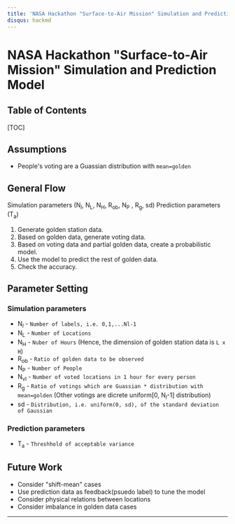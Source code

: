 ```yaml
---
title: 'NASA Hackathon "Surface-to-Air Mission" Simulation and Prediction Model'
disqus: hackmd
---
```


NASA Hackathon "Surface-to-Air Mission" Simulation and Prediction Model
===

## Table of Contents

[TOC]

## Assumptions

* People's voting are a Guassian distribution with `mean=golden`


## General Flow

Simulation parameters (N<sub>*l*</sub>, N<sub>L</sub>, N<sub>H</sub>, R<sub>ob</sub>, N<sub>P</sub> , R<sub>g</sub>, sd)
Prediction parameters (T<sub>a</sub>)
1. Generate golden station data.
2. Based on golden data, generate voting data.
3. Based on voting data and partial golden data, create a probabilistic model.
4. Use the model to predict the rest of golden data.
5. Check the accuracy.

## Parameter Setting

### Simulation parameters
* N<sub>*l*</sub> - `Number of labels, i.e. 0,1,...Nl-1`
* N<sub>L</sub> - `Number of Locations`
* N<sub>H</sub> - `Nuber of Hours`
  (Hence, the dimension of golden station data is `L x H`)
* R<sub>ob</sub> - `Ratio of golden data to be observed`
* N<sub>P</sub> - `Number of People`
* N<sub>vl</sub> - `Number of voted locations in 1 hour for every person`
* R<sub>g</sub> - `Ratio of votings which are Guassian * distribution with mean=golden`
  (Other votings are dicrete uniform[0, N<sub>*l*</sub>-1] distribution)
* sd - `Distribution, i.e. uniform(0, sd), of the standard deviation of Gaussian`
  
### Prediction parameters
* T<sub>a</sub> - `Threshhold of acceptable variance`

## Future Work
* Consider "shift-mean" cases
* Use prediction data as feedback(psuedo label) to tune the model
* Consider physical relations between locations
* Consider imbalance in golden data cases

---
